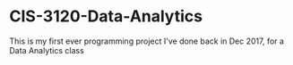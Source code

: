 # CIS-3120-Data-Analytics
This is my first ever programming project I've done back in Dec 2017, for a Data Analytics class
